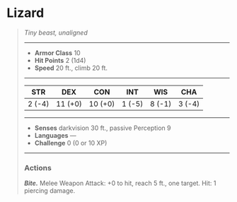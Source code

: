 # Lizard
>*Tiny beast, unaligned*
>___
>- **Armor Class** 10
>- **Hit Points** 2 (1d4)
>- **Speed** 20 ft., climb 20 ft.
>___
>|STR|DEX|CON|INT|WIS|CHA|
>|:---:|:---:|:---:|:---:|:---:|:---:|
>|2 (-4)|11 (+0)|10 (+0)|1 (-5)|8 (-1)|3 (-4)|
>___
>- **Senses** darkvision 30 ft., passive Perception 9
>- **Languages** —
>- **Challenge** 0 (0 or 10 XP)
>___
>### Actions
>***Bite.*** Melee Weapon Attack: +0 to hit, reach 5 ft., one target. Hit: 1 piercing damage.